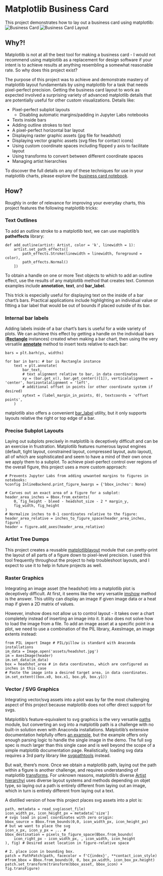 # Matplotlib Business Card

This project demonstrates how to lay out a business card using matplotlib:
![Business Card](/screenshots/BusinessCard-300dpi.png)
![Business Card Layout](/screenshots/BusinessCard-annotated.png)
## Why?!

Matplotlib is not at all the best tool for making a business card - I would not recommend using matplotlib as a replacement for design software if your intent is to achieve results at anything resembling a somewhat reasonable rate. So why does this project exist?

The purpose of this project was to achieve and demonstrate mastery of matplotlib layout fundamentals by using matplotlib for a task that needs pixel-perfect precision. Getting the business card layout to work as expected involved a surprising variety of advanced matplotlib details that are potentially useful for other custom visualizations. Details like:

- Pixel-perfect subplot layouts
  - Disabling automatic margins/padding in Jupyter Labs notebooks
- Texts inside bars
- Adding outline strokes to text
- A pixel-perfect horizontal bar layout
- Displaying raster graphic assets (jpg file for headshot)
- Displaying vector graphic assets (svg files for contact icons)
- Using custom coordinate spaces including flipped y axis to facilitate layout
- Using transforms to convert between different coordinate spaces
- Managing artist hierarchies

To discover the full details on any of these techniques for use in your matplotlib charts, please explore the [business card notebook](businesscard-matplotlib.ipynb).

## How?

Roughly in order of relevance for improving your everyday charts, this project features the following matplotlib tricks:

### Text Outlines
To add an outline stroke to a matplotlib text, we can use maplotlib’s **patheffects** library:

```
def add_outline(artist: Artist, color = 'k', linewidth = 1):
    artist.set_path_effects([
        path_effects.Stroke(linewidth = linewidth, foreground = color),
        path_effects.Normal()
    ])
```

To obtain a handle on one or more Text objects to which to add an outline effect, use the results of any matplotlib method that creates text. Common examples include **annotation**, **text**, and **bar_label**.

This trick is especially useful for displaying text on the inside of a bar chart’s bars. Practical applications include highlighting an individual value or fitting a bar label that would be out of bounds if placed outside of its bar.

### Internal bar labels
Adding labels inside of a bar chart’s bars is useful for a wide variety of plots.  We can achieve this effect by getting a handle on the individual bars (**[Rectangle](https://matplotlib.org/stable/api/_as_gen/matplotlib.patches.Rectangle.html)** instances) created when making a bar chart, then using the very versatile **[annotate](https://matplotlib.org/stable/api/_as_gen/matplotlib.pyplot.annotate.html)** method to insert texts relative to each bar:

```
bars = plt.barh(ys, widths)

for bar in bars: # bar is Rectangle instance
	text = plt.annotate(
		bar_text, 
		# text alignment relative to bar, in data coordinates
		xy = (bar.get_x(), bar.get_center()[1]), verticalalignment = 'center', horizontalalignment = 'left',
		# additional offset in points (or other coordinate system if desired)
		xytext = (label_margin_in_points, 0), textcoords = 'offset points',
	)
```

matplotlib also offers a convenient [bar_label](https://matplotlib.org/stable/api/_as_gen/matplotlib.pyplot.bar_label.html) utility, but it only supports layouts relative the right or top edge of a bar.

### Precise Subplot Layouts
Laying out subplots precisely in matplotlib is deceptively difficult and can be an exercise in frustration. Matplotlib features numerous layout engines (default, tight layout, constrained layout, compressed layout, auto layout), all of which are sophisticated and seem to have a mind of their own once we apply them to a subplot. To achieve pixel-perfect control over regions of the overall figure, this project uses a more custom approach:

```
# Prevents Jupyter Labs from adding unwanted margins to figures in notebooks:
%config InlineBackend.print_figure_kwargs = {'bbox_inches': None}

# Carves out an exact area of a figure for a subplot:
header_area_inches = Bbox.from_extents(
    0, fig_height - bleed - headshot_size - 2 * margin_y,
    fig_width, fig_height
)
# Normalize inches to 0-1 coordinates relative to the figure:
header_area_relative = inches_to_figure_space(header_area_inches, figure)
header = figure.add_axes(header_area_relative)
```

### Artist Tree Dumps
This project creates a reusable [matplotliblayout](matplotliblayout.py) module that can pretty-print the layout of all parts of a figure down to pixel-level precision. I used this tool frequently throughout the project to help troubleshoot layouts, and I expect to use it to help in future projects as well.

### Raster Graphics
Integrating an image asset (the headshot) into a matplotlib plot is deceptively difficult. At first, it seems like the very versatile [imshow](https://matplotlib.org/stable/api/_as_gen/matplotlib.pyplot.imshow.html) method is the answer. This utility can display an image if given image data or a heat map if given a 2D matrix of values.

However, imshow does not allow us to control layout - it takes over a chart completely instead of inserting an image into it. It also does not solve how to load the image from a file. To add an image asset at a specific point in a plot, we need to use a combination of the PIL library, AxesImage, an image extents instead:

```
from PIL import Image # PIL/pillow is standard with Anaconda installations
im_data = Image.open('assets/headshot.jpg')
im = AxesImage(header)
im.set_data(im_data)
box = headshot_area # in data coordinates, which are configured as inches in this case
# Paste the image into a desired target area, in data coordinates.
im.set_extent((box.x0, box.x1, box.y0, box.y1)) 
```

### Vector / SVG Graphics

Integrating vector/svg assets into a plot was by far the most challenging aspect of this project because matplotlib does not offer direct support for svgs.

Matplotlib’s feature-equivalent to svg graphics is the very versatile [paths](https://matplotlib.org/stable/api/path_api.html) module, but converting an svg into a matplotlib path is a challenge with no built-in solution even with Anaconda installations. Matplotlib’s extensive documentation helpfully offers [an example](https://matplotlib.org/stable/gallery/showcase/firefox.html#sphx-glr-gallery-showcase-firefox-py), but the example offers only enough parsing logic to handle the single image in the demo. The full svg spec is much larger than this single case and is well beyond the scope of a simple matplotlib documentation page. Realistically, loading svg data requires a 3rd party library like [svgpathtools](https://pypi.org/project/svgpathtools/) instead.

But wait, there’s more. Once we obtain a matplotlib path, laying out the path within a figure is another challenge, and requires understanding of matplotlib [transforms](https://matplotlib.org/stable/api/transformations.html#module-matplotlib.transforms). For unknown reasons, matplotlib’s diverse [Artist hierarchyi](https://matplotlib.org/stable/api/artist_api.html) uses diverse layout systems and methods depending on objet type, so laying out a path is entirely different from laying out an image, which in turn is entirely different from laying out a text.

A distilled version of how this project places svg assets into a plot is:

```
path, metadata = read_svg(asset_file)
icon_width_px, icon_height_px = metadata['size']
# svgs load in pixel coordinates with zero origin:
bbox_source = Bbox.from_bounds(0,0, icon_width_px, icon_height_px)
# but we want to place the svg
icon_x_px, icon_y_px = ... # 
bbox_destination = pixels_to_figure_space(Bbox.from_bounds(
    icon_right_px - icon_width_px, , icon_width, icon_height
), fig) # Desired asset location in figure-relative space

# 2. place icon in bounding box.
patch = PathPatch(path, facecolor = f'C{index}', **contact_icon_style)
#from_bbox = Bbox.from_bounds(0, 0, box_px.width, icon_box_px.height)
patch.set_transform(transform(bbox_asset, bbox_icon) + fig.transFigure)
```
